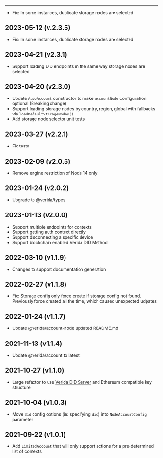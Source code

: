 
-------------------

- Fix: In some instances, duplicate storage nodes are selected

2023-05-12 (v.2.3.5)
-------------------

- Fix: In some instances, duplicate storage nodes are selected


2023-04-21 (v2.3.1)
-------------------

- Support loading DID endpoints in the same way storage nodes are selected

2023-04-20 (v2.3.0)
-------------------

- Update `AutoAccount` constructor to make `accountNode` configuration optional (Breaking change)
- Support loading storage nodes by country, region, global with fallbacks via `loadDefaultStorageNodes()`
- Add storage node selector unit tests

2023-03-27 (v2.2.1)
-------------------

- Fix tests

2023-02-09 (v2.0.5)
-------------------

- Remove engine restriction of Node 14 only

2023-01-24 (v2.0.2)
-------------------

- Upgrade to @verida/types

2023-01-13 (v2.0.0)
-------------------

- Support multiple endpoints for contexts
- Support getting auth context directly
- Support disconnecting a specific device
- Support blockchain enabled Verida DID Method

2022-03-10 (v1.1.9)
-------------------

- Changes to support documentation generation

2022-02-27 (v1.1.8)
-------------------

- Fix: Storage config only force create if storage config not found. Previously force created all the time, which caused unexpected udpates

2022-01-24 (v1.1.7)
-------------------

- Update @verida/account-node updated README.md

2021-11-13 (v1.1.4)
-------------------

- Update @verida/account to latest

2021-10-27 (v1.1.0)
-------------------

- Large refactor to use [Verida DID Server](https://github.com/verida/did-server) and Ethereum compatible key structure

2021-10-04 (v1.0.3)
-------------------

- Move `3id` config options (ie: specifying `did`) into `NodeAccountConfig` parameter

2021-09-22 (v1.0.1)
-------------------

- Add `LimitedAccount` that will only support actions for a pre-determined list of contexts